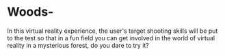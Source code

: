 # Woods-
 In this virtual reality experience, the user's target shooting skills will be put to the test so that in a fun field you can get involved in the world of virtual reality in a mysterious forest, do you dare to try it?
